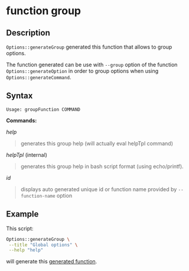 # function group

## Description

`Options::generateGroup` generated this function that allows to group options.

The function generated can be use with `--group` option of the function
`Options::generateOption` in order to group options when using
`Options::generateCommand`.

## Syntax

```text
Usage: groupFunction COMMAND
```

**Commands:**

_help_

> generates this group help (will actually eval helpTpl command)

_helpTpl_ (internal)

> generates this group help in bash script format (using echo/printf).

_id_

> displays auto generated unique id or function name provided by
> `--function-name` option

## Example

This script:

```bash
Options::generateGroup \
 --title "Global options" \
 --help "help"
```

will generate this
[generated function](https://github.com/fchastanet/bash-tools-framework/blob/master/src/Options/testsData/generateGroup.caseGroupOptionValid.sh).
